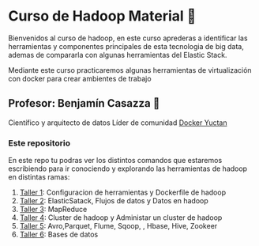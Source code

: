 # Curso de Hadoop Material 🐘

Bienvenidos al curso de hadoop, en este curso aprederas a identificar las herramientas y componentes principales de esta tecnologia de big data, ademas de compararla con algunas herramientas del Elastic Stack.

Mediante este curso practicaremos algunas herramientas de virtualización con docker para crear ambientes de trabajo


## Profesor: Benjamín Casazza 🐘
Científico y arquitecto de datos
Líder de comunidad [Docker Yuctan ](https://events.docker.com/docker-yucatan/)

### Este repositorio

En este repo tu podras ver los distintos comandos que estaremos escribiendo para ir conociendo y explorando las herramientas de hadoop en distintas ramas:


1.  [Taller 1](https://github.com/terranigmark/curso-hadoop-platzi/tree/1.introducci%C3%B3n): Configuracion de herramientas y Dockerfile de hadoop
2.  [Taller 2](https://github.com/terranigmark/curso-hadoop-platzi/tree/2.fundamentos): ElasticSatack, Flujos de datos y Datos en hadoop
3.  [Taller 3](https://github.com/terranigmark/curso-hadoop-platzi/tree/3.MapReduce): MapReduce
4.  [Taller 4](https://github.com/terranigmark/curso-hadoop-platzi/tree/4.operaciones): Cluster de hadoop y Administar un cluster de hadoop
5.  [Taller 5](https://github.com/terranigmark/curso-hadoop-platzi/tree/5.toolkit): Avro,Parquet, Flume, Sqoop, , Hbase, Hive, Zookeer
6.  [Taller 6](https://github.com/terranigmark/curso-hadoop-platzi/tree/dbs_hadoop): Bases de datos


